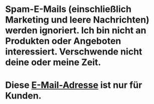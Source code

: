 # Spam-E-Mails (einschließlich Marketing und leere Nachrichten) werden ignoriert. Ich bin nicht an Produkten oder Angeboten interessiert. Verschwende nicht deine oder meine Zeit.
# Diese [E-Mail-Adresse](mailto:cuscuta-comenzado.0p@icloud.com) ist nur für Kunden.

